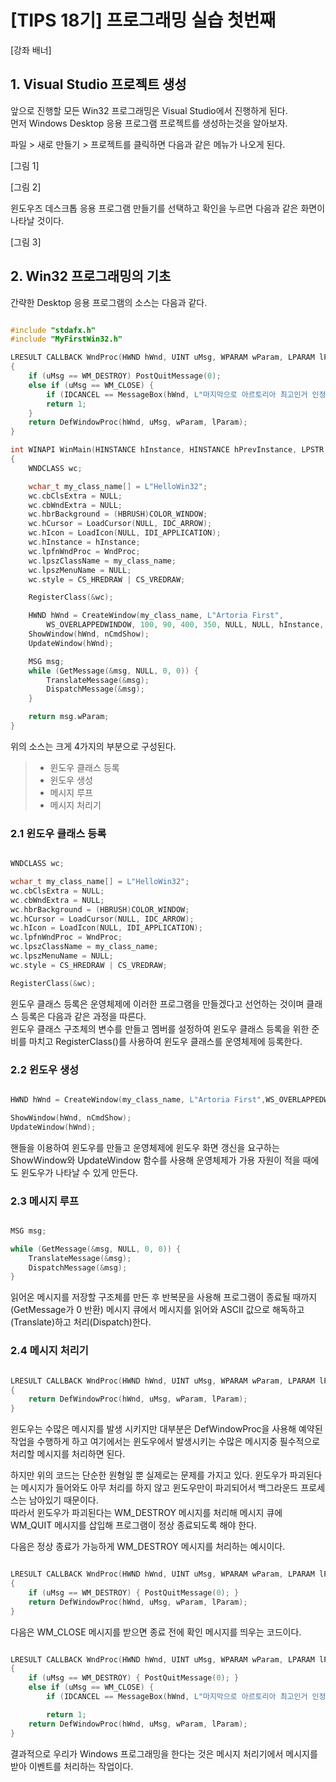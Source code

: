 # [TIPS 18기] 프로그래밍 실습 첫번째

[강좌 배너]

## 1. Visual Studio 프로젝트 생성

앞으로 진행할 모든 Win32 프로그래밍은 Visual Studio에서 진행하게 된다.  
먼저 Windows Desktop 응용 프로그램 프로젝트를 생성하는것을 알아보자.  


 파일 > 새로 만들기 > 프로젝트를 클릭하면 다음과 같은 메뉴가 나오게 된다.  

 [그림 1]

 [그림 2]

윈도우즈 데스크톱 응용 프로그램 만들기를 선택하고 확인을 누르면 다음과 같은 화면이 나타날 것이다.

[그림 3]

## 2. Win32 프로그래밍의 기초

간략한 Desktop 응용 프로그램의 소스는 다음과 같다. 

```C++

#include "stdafx.h"
#include "MyFirstWin32.h"

LRESULT CALLBACK WndProc(HWND hWnd, UINT uMsg, WPARAM wParam, LPARAM lParam)
{
    if (uMsg == WM_DESTROY) PostQuitMessage(0);
    else if (uMsg == WM_CLOSE) {
        if (IDCANCEL == MessageBox(hWnd, L"마지막으로 아르토리아 최고인거 인정하고 가자", L"어 인정", MB_OKCANCEL));
        return 1;
    }
    return DefWindowProc(hWnd, uMsg, wParam, lParam);
}

int WINAPI WinMain(HINSTANCE hInstance, HINSTANCE hPrevInstance, LPSTR lpCmdLine, int nCmdShow)
{
    WNDCLASS wc;

    wchar_t my_class_name[] = L"HelloWin32";
    wc.cbClsExtra = NULL;
    wc.cbWndExtra = NULL;
    wc.hbrBackground = (HBRUSH)COLOR_WINDOW;
    wc.hCursor = LoadCursor(NULL, IDC_ARROW);
    wc.hIcon = LoadIcon(NULL, IDI_APPLICATION);
    wc.hInstance = hInstance;
    wc.lpfnWndProc = WndProc;
    wc.lpszClassName = my_class_name;
    wc.lpszMenuName = NULL;
    wc.style = CS_HREDRAW | CS_VREDRAW;

    RegisterClass(&wc);

    HWND hWnd = CreateWindow(my_class_name, L"Artoria First",
        WS_OVERLAPPEDWINDOW, 100, 90, 400, 350, NULL, NULL, hInstance, NULL);
    ShowWindow(hWnd, nCmdShow);
    UpdateWindow(hWnd);

    MSG msg;
    while (GetMessage(&msg, NULL, 0, 0)) {
        TranslateMessage(&msg);
        DispatchMessage(&msg);
    }

    return msg.wParam;
}

```

위의 소스는 크게 4가지의 부분으로 구성된다. 

> - 윈도우 클래스 등록  
> - 윈도우 생성
> - 메시지 루프
> - 메시지 처리기

### 2.1 윈도우 클래스 등록

```C++

WNDCLASS wc;

wchar_t my_class_name[] = L"HelloWin32";
wc.cbClsExtra = NULL;
wc.cbWndExtra = NULL;
wc.hbrBackground = (HBRUSH)COLOR_WINDOW;
wc.hCursor = LoadCursor(NULL, IDC_ARROW);
wc.hIcon = LoadIcon(NULL, IDI_APPLICATION);
wc.lpfnWndProc = WndProc;
wc.lpszClassName = my_class_name;
wc.lpszMenuName = NULL;
wc.style = CS_HREDRAW | CS_VREDRAW;

RegisterClass(&wc);

```
윈도우 클래스 등록은 운영체제에 이러한 프로그램을 만들겠다고 선언하는 것이며 클래스 등록은 다음과 같은 과정을 따른다.  
윈도우 클래스 구조체의 변수를 만들고 멤버를 설정하여 윈도우 클래스 등록을 위한 준비를 마치고 RegisterClass()를 사용하여 윈도우 클래스를 운영체제에 등록한다.

### 2.2 윈도우 생성
```C++

HWND hWnd = CreateWindow(my_class_name, L"Artoria First",WS_OVERLAPPEDWINDOW, 100, 90, 400, 350, NULL, NULL, hInstance, NULL);

ShowWindow(hWnd, nCmdShow);
UpdateWindow(hWnd);

```
핸들을 이용하여 윈도우를 만들고 운영체제에 윈도우 화면 갱신을 요구하는 ShowWindow와 UpdateWindow 함수를 사용해 운영체제가 가용 자원이 적을 때에도 윈도우가 나타날 수 있게 만든다. 

### 2.3 메시지 루프

```C++

MSG msg;

while (GetMessage(&msg, NULL, 0, 0)) {
    TranslateMessage(&msg);
    DispatchMessage(&msg);
}

```
읽어온 메시지를 저장할 구조체를 만든 후 반복문을 사용해 프로그램이 종료될 때까지(GetMessage가 0 반환) 메시지 큐에서 메시지를 읽어와 ASCII 값으로 해독하고(Translate)하고 처리(Dispatch)한다.

### 2.4 메시지 처리기

```C++

LRESULT CALLBACK WndProc(HWND hWnd, UINT uMsg, WPARAM wParam, LPARAM lParam)
{
    return DefWindowProc(hWnd, uMsg, wParam, lParam);
}

```
윈도우는 수많은 메시지를 발생 시키지만 대부분은 DefWindowProc을 사용해 예약된 작업을 수행하게 하고 여기에서는 윈도우에서 발생시키는 수많은 메시지중 필수적으로 처리할 메시지를 처리하면 된다. 

하지만 위의 코드는 단순한 원형일 뿐 실제로는 문제를 가지고 있다. 윈도우가 파괴된다는 메시지가 들어와도 아무 처리를 하지 않고 윈도우만이 파괴되어서 백그라운드 프로세스는 남아있기 때문이다.   
따라서 윈도우가 파괴된다는 WM_DESTROY 메시지를 처리해 메시지 큐에 WM_QUIT 메시지를 삽입해 프로그램이 정상 종료되도록 해야 한다. 

다음은 정상 종료가 가능하게 WM_DESTROY 메시지를 처리하는 예시이다. 

```C++

LRESULT CALLBACK WndProc(HWND hWnd, UINT uMsg, WPARAM wParam, LPARAM lParam)
{
    if (uMsg == WM_DESTROY) { PostQuitMessage(0); }
    return DefWindowProc(hWnd, uMsg, wParam, lParam);
}

```

다음은 WM_CLOSE 메시지를 받으면 종료 전에 확인 메시지를 띄우는 코드이다. 

```C++

LRESULT CALLBACK WndProc(HWND hWnd, UINT uMsg, WPARAM wParam, LPARAM lParam)
{
    if (uMsg == WM_DESTROY) { PostQuitMessage(0); }
    else if (uMsg == WM_CLOSE) {
        if (IDCANCEL == MessageBox(hWnd, L"마지막으로 아르토리아 최고인거 인정하고 가자", L"어 인정", MB_OKCANCEL));

        return 1;
    return DefWindowProc(hWnd, uMsg, wParam, lParam);
}

```
결과적으로 우리가 Windows 프로그래밍을 한다는 것은 메시지 처리기에서 메시지를 받아 이벤트를 처리하는 작업이다. 
